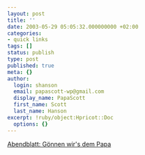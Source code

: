 ```yaml
---
layout: post
title: ''
date: 2003-05-29 05:05:32.000000000 +02:00
categories:
- quick links
tags: []
status: publish
type: post
published: true
meta: {}
author:
  login: shanson
  email: papascott-wp@gmail.com
  display_name: PapaScott
  first_name: Scott
  last_name: Hanson
excerpt: !ruby/object:Hpricot::Doc
  options: {}
---
```

<p><a title="Father's Day piece from the local paper" href="http://www.abendblatt.de/daten/2003/05/28/171464.html">Abendblatt: Gönnen wir's dem Papa</a></p>
